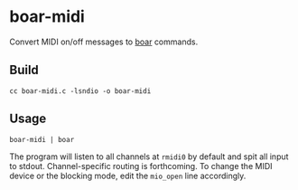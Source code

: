 # boar-midi

Convert MIDI on/off messages to [boar](https://github.com/jimd1989/boar) commands.

## Build

    cc boar-midi.c -lsndio -o boar-midi

## Usage

    boar-midi | boar

The program will listen to all channels at `rmidi0` by default and spit all input to stdout. Channel-specific routing is forthcoming. To change the MIDI device or the blocking mode, edit the `mio_open` line accordingly.
